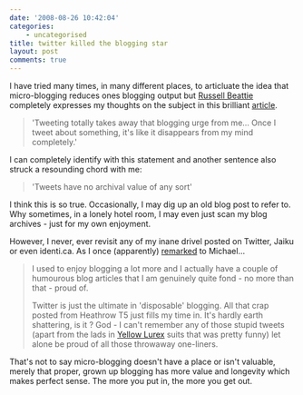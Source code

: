 ```yaml
---
date: '2008-08-26 10:42:04'
categories:
    - uncategorised
title: twitter killed the blogging star
layout: post
comments: true
---
```


I have tried many times, in many different places, to articluate the
idea that micro-blogging reduces ones blogging output but [Russell
Beattie](http://www.russellbeattie.com/blog/about) completely expresses
my thoughts on the subject in this brilliant
[article](http://www.russellbeattie.com/blog/tweets-kill-that-blogging-urge).

> 'Tweeting totally takes away that blogging urge from me... Once I
> tweet about something, it's like it disappears from my mind
> completely.'

I can completely identify with this statement and another sentence also
struck a resounding chord with me:

> 'Tweets have no archival value of any sort'

I think this is so true. Occasionally, I may dig up an old blog post to
refer to. Why sometimes, in a lonely hotel room, I may even just scan my
blog archives - just for my own enjoyment.

However, I never, ever revisit any of my inane drivel posted on Twitter,
Jaiku or even identi.ca. As I once (apparently)
[remarked](http://twofishcreative.com/michael/blog/2008/04/02/knowing-people)
to Michael...

> I used to enjoy blogging a lot more and I actually have a couple of
> humourous blog articles that I am genuinely quite fond - no more than
> that - proud of.
>
> Twitter is just the ultimate in 'disposable' blogging. All that crap
> posted from Heathrow T5 just fills my time in. It's hardly earth
> shattering, is it ? God - I can't remember any of those stupid tweets
> (apart from the lads in [Yellow
> Lurex](http://andyc.tumblr.com/post/30359550/12-men-clad-in-yellow-lyrca-bound-for-munich-from)
> suits that was pretty funny) let alone be proud of all those throwaway
> one-liners.

That's not to say micro-blogging doesn't have a place or isn't valuable,
merely that proper, grown up blogging has more value and longevity which
makes perfect sense. The more you put in, the more you get out.
